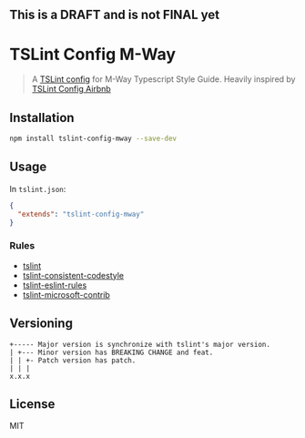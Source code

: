 ## This is a DRAFT and is not FINAL yet

# TSLint Config M-Way

> A [TSLint config](https://palantir.github.io/tslint/usage/configuration/) for M-Way Typescript Style Guide. Heavily inspired by [TSLint Config Airbnb](https://github.com/progre/tslint-config-airbnb)

## Installation

```sh
npm install tslint-config-mway --save-dev
```

## Usage

In `tslint.json`:

```json
{
  "extends": "tslint-config-mway"
}
```

### Rules

* [tslint](https://www.npmjs.com/package/tslint)
* [tslint-consistent-codestyle](https://www.npmjs.com/package/tslint-consistent-codestyle)
* [tslint-eslint-rules](https://www.npmjs.com/package/tslint-eslint-rules)
* [tslint-microsoft-contrib](https://www.npmjs.com/package/tslint-microsoft-contrib)

## Versioning

```
+----- Major version is synchronize with tslint's major version.
| +--- Minor version has BREAKING CHANGE and feat.
| | +- Patch version has patch.
| | |
x.x.x
```

## License

MIT
